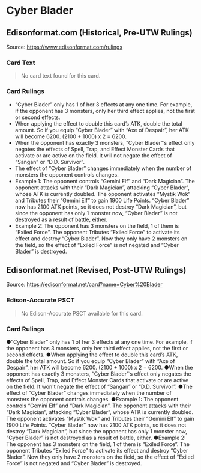 # Cyber Blader

## Edisonformat.com (Historical, Pre-UTW Rulings)

Source: https://www.edisonformat.com/rulings

### Card Text

> No card text found for this card.

### Card Rulings

*   “Cyber Blader” only has 1 of her 3 effects at any one time. For example, if the opponent has 3 monsters, only her third effect applies, not the first or second effects.
*   When applying the effect to double this card’s ATK, double the total amount. So if you equip “Cyber Blader” with “Axe of Despair”, her ATK will become 6200. (2100 + 1000) x 2 = 6200.
*   When the opponent has exactly 3 monsters, “Cyber Blader”’s effect only negates the effects of Spell, Trap, and Effect Monster Cards that activate or are active on the field. It will not negate the effect of “Sangan” or “D.D. Survivor”.
*   The effect of “Cyber Blader” changes immediately when the number of monsters the opponent controls changes.
*   Example 1: The opponent controls “Gemini Elf” and “Dark Magician”. The opponent attacks with their “Dark Magician”, attacking “Cyber Blader”, whose ATK is currently doubled. The opponent activates “Mystik Wok” and Tributes their “Gemini Elf” to gain 1900 Life Points. “Cyber Blader” now has 2100 ATK points, so it does not destroy “Dark Magician”, but since the opponent has only 1 monster now, “Cyber Blader” is not destroyed as a result of battle, either.
*   Example 2: The opponent has 3 monsters on the field, 1 of them is “Exiled Force”. The opponent Tributes “Exiled Force” to activate its effect and destroy “Cyber Blader”. Now they only have 2 monsters on the field, so the effect of “Exiled Force” is not negated and “Cyber Blader” is destroyed.

## Edisonformat.net (Revised, Post-UTW Rulings)

Source: https://edisonformat.net/card?name=Cyber%20Blader

### Edison-Accurate PSCT

> No Edison-Accurate PSCT available for this card.

### Card Rulings

●“Cyber Blader” only has 1 of her 3 effects at any one time. For example, if the opponent has 3 monsters, only her third effect applies, not the first or second effects.
●When applying the effect to double this card’s ATK, double the total amount. So if you equip “Cyber Blader” with “Axe of Despair”, her ATK will become 6200. (2100 + 1000) x 2 = 6200.
●When the opponent has exactly 3 monsters, “Cyber Blader”’s effect only negates the effects of Spell, Trap, and Effect Monster Cards that activate or are active on the field. It won't negate the effect of “Sangan” or “D.D. Survivor”.
●The effect of “Cyber Blader” changes immediately when the number of monsters the opponent controls changes.
●Example 1: The opponent controls “Gemini Elf” and “Dark Magician”. The opponent attacks with their “Dark Magician”, attacking “Cyber Blader”, whose ATK is currently doubled. The opponent activates “Mystik Wok” and Tributes their “Gemini Elf” to gain 1900 Life Points. “Cyber Blader” now has 2100 ATK points, so it does not destroy “Dark Magician”, but since the opponent has only 1 monster now, “Cyber Blader” is not destroyed as a result of battle, either.
●Example 2: The opponent has 3 monsters on the field, 1 of them is “Exiled Force”. The opponent Tributes “Exiled Force” to activate its effect and destroy “Cyber Blader”. Now they only have 2 monsters on the field, so the effect of “Exiled Force” is not negated and “Cyber Blader” is destroyed.
            